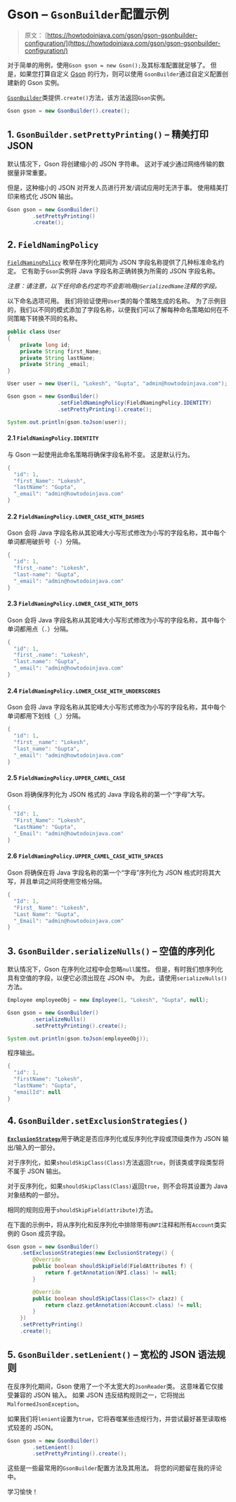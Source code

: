 # Gson – `GsonBuilder`配置示例

> 原文： [https://howtodoinjava.com/gson/gson-gsonbuilder-configuration/](https://howtodoinjava.com/gson/gson-gsonbuilder-configuration/)

对于简单的用例，使用`Gson gson = new Gson();`及其标准配置就足够了。 但是，如果您打算自定义 [Gson](https://howtodoinjava.com/library/google-gson-tutorial/) 的行为，则可以使用 `GsonBuilder`通过自定义配置创建新的 Gson 实例。

[`GsonBuilder`](https://static.javadoc.io/com.google.code.gson/gson/2.8.5/com/google/gson/GsonBuilder.html)类提供`.create()`方法，该方法返回`Gson`实例。

```java
Gson gson = new GsonBuilder().create(); 

```

## 1\. `GsonBuilder.setPrettyPrinting()` – 精美打印 JSON

默认情况下，Gson 将创建缩小的 JSON 字符串。 这对于减少通过网络传输的数据量非常重要。

但是，这种缩小的 JSON 对开发人员进行开发/调试应用时无济于事。 使用精美打印来格式化 JSON 输出。

```java
Gson gson = new GsonBuilder()
		.setPrettyPrinting()
		.create(); 

```

## 2\. `FieldNamingPolicy`

[`FieldNamingPolicy`](https://static.javadoc.io/com.google.code.gson/gson/2.8.5/com/google/gson/FieldNamingPolicy.html) 枚举在序列化期间为 JSON 字段名称提供了几种标准命名约定。 它有助于`Gson`实例将 Java 字段名称正确转换为所需的 JSON 字段名称。

*注意：请注意，以下任何命名约定均不会影响用`@SerializedName`注释的字段。*

以下命名选项可用。 我们将验证使用`User`类的每个策略生成的名称。 为了示例目的，我们以不同的模式添加了字段名称，以便我们可以了解每种命名策略如何在不同策略下转换不同的名称。

```java
public class User 
{
	private long id;
	private String first_Name;
	private String lastName;
	private String _email;
}

```

```java
User user = new User(1, "Lokesh", "Gupta", "admin@howtodoinjava.com");

Gson gson = new GsonBuilder()
				.setFieldNamingPolicy(FieldNamingPolicy.IDENTITY)
				.setPrettyPrinting().create(); 

System.out.println(gson.toJson(user));

```

#### 2.1 `FieldNamingPolicy.IDENTITY`

与 Gson 一起使用此命名策略将确保字段名称不变。 这是默认行为。

```java
{
  "id": 1,
  "first_Name": "Lokesh",
  "lastName": "Gupta",
  "_email": "admin@howtodoinjava.com"
}

```

#### 2.2 `FieldNamingPolicy.LOWER_CASE_WITH_DASHES`

Gson 会将 Java 字段名称从其驼峰大小写形式修改为小写的字段名称，其中每个单词都用破折号（`-`）分隔。

```java
{
  "id": 1,
  "first_-name": "Lokesh",
  "last-name": "Gupta",
  "_email": "admin@howtodoinjava.com"
}

```

#### 2.3 `FieldNamingPolicy.LOWER_CASE_WITH_DOTS`

Gson 会将 Java 字段名称从其驼峰大小写形式修改为小写的字段名称，其中每个单词都用点（`.`）分隔。

```java
{
  "id": 1,
  "first_.name": "Lokesh",
  "last.name": "Gupta",
  "_email": "admin@howtodoinjava.com"
}

```

#### 2.4 `FieldNamingPolicy.LOWER_CASE_WITH_UNDERSCORES`

Gson 会将 Java 字段名称从其驼峰大小写形式修改为小写的字段名称，其中每个单词都用下划线（`_`）分隔。

```java
{
  "id": 1,
  "first__name": "Lokesh",
  "last_name": "Gupta",
  "_email": "admin@howtodoinjava.com"
}

```

#### 2.5 `FieldNamingPolicy.UPPER_CAMEL_CASE`

Gson 将确保序列化为 JSON 格式的 Java 字段名称的第一个“字母”大写。

```java
{
  "Id": 1,
  "First_Name": "Lokesh",
  "LastName": "Gupta",
  "_Email": "admin@howtodoinjava.com"
}

```

#### 2.6 `FieldNamingPolicy.UPPER_CAMEL_CASE_WITH_SPACES`

Gson 将确保在将 Java 字段名称的第一个“字母”序列化为 JSON 格式时将其大写，并且单词之间将使用空格分隔。

```java
{
  "Id": 1,
  "First_ Name": "Lokesh",
  "Last Name": "Gupta",
  "_Email": "admin@howtodoinjava.com"
}

```

## 3\. `GsonBuilder.serializeNulls()` – 空值的序列化

默认情况下，Gson 在序列化过程中会忽略`null`属性。 但是，有时我们想序列化具有空值的字段，以便它必须出现在 JSON 中。 为此，请使用`serializeNulls()`方法。

```java
Employee employeeObj = new Employee(1, "Lokesh", "Gupta", null);

Gson gson = new GsonBuilder()
		.serializeNulls()
		.setPrettyPrinting().create(); 

System.out.println(gson.toJson(employeeObj));

```

程序输出。

```java
{
  "id": 1,
  "firstName": "Lokesh",
  "lastName": "Gupta",
  "emailId": null
}

```

## 4\. `GsonBuilder.setExclusionStrategies()`

[**`ExclusionStrategy`**](https://static.javadoc.io/com.google.code.gson/gson/2.8.2/com/google/gson/ExclusionStrategy.html)用于确定是否应序列化或反序列化字段或顶级类作为 JSON 输出/输入的一部分。

对于序列化，如果`shouldSkipClass(Class)`方法返回`true`，则该类或字段类型将不属于 JSON 输出。

对于反序列化，如果`shouldSkipClass(Class)`返回`true`，则不会将其设置为 Java 对象结构的一部分。

相同的规则应用于`shouldSkipField(attribute)`方法。

在下面的示例中，将从序列化和反序列化中排除带有`@NPI`注释和所有`Account`类实例的 Gson 成员字段。

```java
Gson gson = new GsonBuilder()
	.setExclusionStrategies(new ExclusionStrategy() {
		@Override
		public boolean shouldSkipField(FieldAttributes f) {
			return f.getAnnotation(NPI.class) != null;
		}

		@Override
		public boolean shouldSkipClass(Class<?> clazz) {
			return clazz.getAnnotation(Account.class) != null;
		}
	})
	.setPrettyPrinting()
	.create(); 

```

## 5\. `GsonBuilder.setLenient()` – 宽松的 JSON 语法规则

在反序列化期间，Gson 使用了一个不太宽大的`JsonReader`类。 这意味着它仅接受兼容的 JSON 输入。 如果 JSON 违反结构规则之一，它将抛出`MalformedJsonException`。

如果我们将`lenient`设置为`true`，它将吞噬某些违规行为，并尝试最好甚至读取格式较差的 JSON。

```java
Gson gson = new GsonBuilder()
		.setLenient()
		.setPrettyPrinting().create(); 

```

这些是一些最常用的`GsonBuilder`配置方法及其用法。 将您的问题留在我的评论中。

学习愉快！